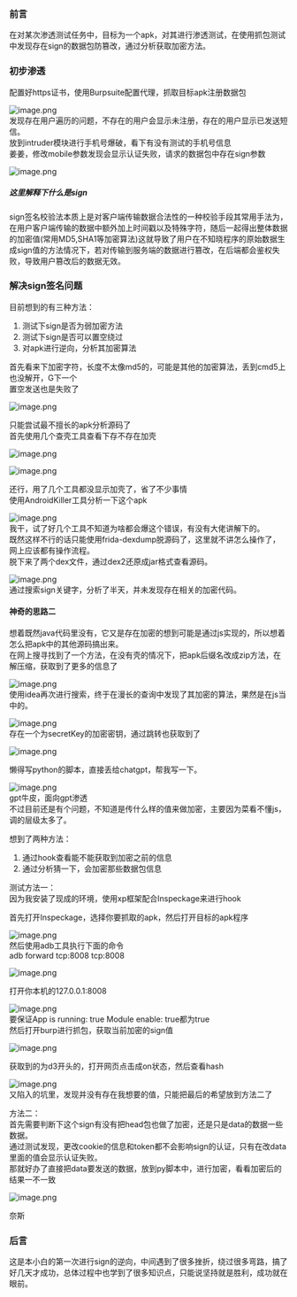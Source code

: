 ### 前言

在对某次渗透测试任务中，目标为一个apk，对其进行渗透测试，在使用抓包测试中发现存在sign的数据包防篡改，通过分析获取加密方法。

### 初步渗透

配置好https证书，使用Burpsuite配置代理，抓取目标apk注册数据包

![image.png](https://shs3.b.qianxin.com/attack_forum/2023/05/attach-4f694bd78fe221418bd1488e533339e31adbbef8.png)  
发现存在用户遍历的问题，不存在的用户会显示未注册，存在的用户显示已发送短信。  
放到intruder模块进行手机号爆破，看下有没有测试的手机号信息  
姜姜，修改mobile参数发现会显示认证失败，请求的数据包中存在sign参数

![image.png](https://shs3.b.qianxin.com/attack_forum/2023/05/attach-f0708ee74bc371652e582be861ba0e2ea87fb077.png)

##### 这里解释下什么是sign

sign签名校验法本质上是对客户端传输数据合法性的一种校验手段其常用手法为，在用户客户端传输的数据中额外加上时间戳以及特殊字符，随后一起得出整体数据的加密值(常用MD5,SHA1等加密算法)这就导致了用户在不知晓程序的原始数据生成sign值的方法情况下，若对传输到服务端的数据进行篡改，在后端都会鉴权失败，导致用户篡改后的数据无效。

### 解决sign签名问题

目前想到的有三种方法：

1. 测试下sign是否为弱加密方法
2. 测试下sign是否可以置空绕过
3. 对apk进行逆向，分析其加密算法

首先看来下加密字符，长度不太像md5的，可能是其他的加密算法，丢到cmd5上也没解开，G下一个  
置空发送也是失败了

![image.png](https://shs3.b.qianxin.com/attack_forum/2023/05/attach-b7821e5d17a1570e0de0992988a938bec3988483.png)

只能尝试最不擅长的apk分析源码了  
首先使用几个查壳工具查看下存不存在加壳

![image.png](https://shs3.b.qianxin.com/attack_forum/2023/05/attach-82759c8a92a5bf116e4b7d25130e46eb0b49cfa2.png)

![image.png](https://shs3.b.qianxin.com/attack_forum/2023/05/attach-e3a45e3f9565983ac6fdca0e252fdd4f7760ff7a.png)

还行，用了几个工具都没显示加壳了，省了不少事情  
使用AndroidKiller工具分析一下这个apk

![image.png](https://shs3.b.qianxin.com/attack_forum/2023/05/attach-e1e799904fcc03ab6126ae736696f8ce16379a11.png)  
我干，试了好几个工具不知道为啥都会爆这个错误，有没有大佬讲解下的。  
既然这样不行的话只能使用frida-dexdump脱源码了，这里就不讲怎么操作了，网上应该都有操作流程。  
脱下来了两个dex文件，通过dex2还原成jar格式查看源码。

![image.png](https://shs3.b.qianxin.com/attack_forum/2023/05/attach-8c8d7b436452451de3702d2852136910e7393e00.png)  
通过搜索sign关键字，分析了半天，并未发现存在相关的加密代码。

#### 神奇的思路二

想着既然java代码里没有，它又是存在加密的想到可能是通过js实现的，所以想着怎么把apk中的其他源码搞出来。  
在网上搜寻找到了一个方法，在没有壳的情况下，把apk后缀名改成zip方法，在解压缩，获取到了更多的信息了

![image.png](https://shs3.b.qianxin.com/attack_forum/2023/05/attach-8d5ba9bf69c6acc7002ee6b5e49ad457c4efbdbf.png)  
使用idea再次进行搜索，终于在漫长的查询中发现了其加密的算法，果然是在js当中的。

![image.png](https://shs3.b.qianxin.com/attack_forum/2023/05/attach-2a8a11015fe5e04a9a28eb114f695c9bd3b450cc.png)  
存在一个为secretKey的加密密钥，通过跳转也获取到了

![image.png](https://shs3.b.qianxin.com/attack_forum/2023/05/attach-7fbd0e90e7a59c000d92f8589ef395cf526e4082.png)

懒得写python的脚本，直接丢给chatgpt，帮我写一下。

![image.png](https://shs3.b.qianxin.com/attack_forum/2023/05/attach-f83ba4cddd1288ac26192eddfff2c978cfd53465.png)  
gpt牛皮，面向gpt渗透  
不过目前还是有个问题，不知道是传什么样的值来做加密，主要因为菜看不懂js，调的层级太多了。

想到了两种方法：

1. 通过hook查看能不能获取到加密之前的信息
2. 通过分析猜一下，会加密那些数据包信息

测试方法一：  
因为我安装了现成的环境，使用xp框架配合Inspeckage来进行hook

首先打开Inspeckage，选择你要抓取的apk，然后打开目标的apk程序

![image.png](https://shs3.b.qianxin.com/attack_forum/2023/05/attach-b1435908c126807c6f07189b253a36e6497342fa.png)  
然后使用adb工具执行下面的命令  
adb forward tcp:8008 tcp:8008

![image.png](https://shs3.b.qianxin.com/attack_forum/2023/05/attach-e81584a2984e01d149291058a0002a4e6dfb4bf7.png)

打开你本机的127.0.0.1:8008

![image.png](https://shs3.b.qianxin.com/attack_forum/2023/05/attach-925411e9720a94d3431a69c5d9c9925df69f13b7.png)  
要保证App is running: true Module enable: true都为true  
然后打开burp进行抓包，获取当前加密的sign值

![image.png](https://shs3.b.qianxin.com/attack_forum/2023/05/attach-b4c7899add3579a2d26dfaac831d8434d19cbc8c.png)

获取到的为d3开头的，打开网页点击成on状态，然后查看hash

![image.png](https://shs3.b.qianxin.com/attack_forum/2023/05/attach-06862703f92f3c3095bef9c88ab91ec05adbd6ea.png)  
又陷入的坑里，发现并没有存在我想要的值，只能把最后的希望放到方法二了

方法二：  
首先需要判断下这个sign有没有把head包也做了加密，还是只是data的数据一些数据。  
通过测试发现，更改cookie的信息和token都不会影响sign的认证，只有在改data里面的值会显示认证失败。  
那就好办了直接把data要发送的数据，放到py脚本中，进行加密，看看加密后的结果一不一致

![image.png](https://shs3.b.qianxin.com/attack_forum/2023/05/attach-f4a03443642e590171e6fd51d4ac2925a1fc5a5a.png)

奈斯

### 后言

这是本小白的第一次进行sign的逆向，中间遇到了很多挫折，绕过很多弯路，搞了好几天才成功，总体过程中也学到了很多知识点，只能说坚持就是胜利，成功就在眼前。